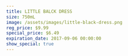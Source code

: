 ```yaml
---
title: LITTLE BALCK DRESS
size: 750mL
image: /assets/images/little-black-dress.png
reg_price: $9.99
special_price: $6.49
expiration_date: 2017-09-06 00:00:00
show_special: true
---
```



